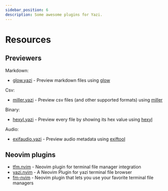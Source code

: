 ```yaml
---
sidebar_position: 6
description: Some awesome plugins for Yazi.
---
```


# Resources

## Previewers

Markdown:

- [glow.yazi](https://github.com/Reledia/glow.yazi) - Preview markdown files using [glow](https://github.com/charmbracelet/glow)
  
Csv:

- [miller.yazi](https://github.com/Reledia/miller.yazi) - Preview csv files (and other supported formats) using [miller](https://github.com/johnkerl/miller)

Binary:

- [hexyl.yazi](https://github.com/Reledia/hexyl.yazi) - Preview every file by showing its hex value using [hexyl](https://github.com/sharkdp/hexyl)

Audio:

- [exifaudio.yazi](https://github.com/Sonico98/exifaudio.yazi) - Preview audio metadata using [exiftool](https://exiftool.org/)

## Neovim plugins

- [tfm.nvim](https://github.com/Rolv-Apneseth/tfm.nvim) - Neovim plugin for terminal file manager integration
- [yazi.nvim](https://github.com/DreamMaoMao/yazi.nvim) - A Neovim Plugin for yazi terminal file browser
- [fm-nvim](https://github.com/Eric-Song-Nop/fm-nvim) - Neovim plugin that lets you use your favorite terminal file managers
